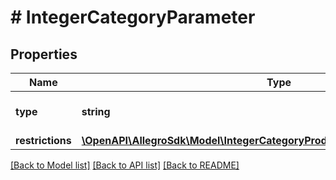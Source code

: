 # # IntegerCategoryParameter

## Properties

Name | Type | Description | Notes
------------ | ------------- | ------------- | -------------
**type** | **string** |  | [default to 'integer']
**restrictions** | [**\OpenAPI\AllegroSdk\Model\IntegerCategoryProductParameterAllOfRestrictions**](IntegerCategoryProductParameterAllOfRestrictions.md) |  | [optional]

[[Back to Model list]](../../README.md#models) [[Back to API list]](../../README.md#endpoints) [[Back to README]](../../README.md)
